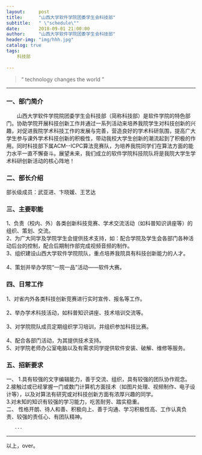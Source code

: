 ```yaml
---
layout:     post
title:      "山西大学软件学院团委学生会科技部"
subtitle:   " \"schedule\""
date:       2018-09-01 21:00:00
author:     "山西大学软件学院团委学生会科技部"
header-img: "img/hhh.jpg"
catalog: true
tags:
    科技部
    
---
```


> “ technology changes the world ”

---  

### 一、部门简介
&emsp;&emsp;山西大学软件学院院团委学生会科技部（简称科技部）是软件学院的特色部门。协助学院开展科技创新工作并通过一系列活动来培养我院学生对科技创新的兴趣，对促进我院学术科技工作的发展与完善，营造良好的学术科研氛围，提高广大学生参与课外学术科技创新的积极性，带动我校大学生创新的潮流起到了积极的作用。同时科技部下属ACM--ICPC算法竞赛队，为培养我院同学们在算法方面的能力水平一直不懈奋斗。展望未来，我们成立的软件学院科技院队将是我院大学生学术科研创新活动的核心阵地！

### 二、部长介绍
  部长级成员：武亚进、卞晓媛、王艺达

### 三、主要职能
1、负责（校内、外）各类创新科技竞赛、学术交流活动（如科普知识讲座等）的组织、策划、交流。 <br />2、为广大同学及学院学生会提供技术支持，如：配合学院及学生会各部门各种活动后台的控制，配合后期制作部完成视频音频的制作。<br /> 
3、组织建设山西大学软件学院院队，重点培养我院具有科技创新能力的人才。<br />   
4、策划并举办学院“一院一品”活动——软件大赛。<br />  


### 四、日常工作
1、对省内外各类科技创新竞赛进行实时宣传、报名等工作。<br />   
2、举办学术科技活动，如科普知识讲座、技术培训交流等。<br />  
3、对学院院队成员定期组织学习培训，并组织参加科技比赛。<br />   
4、配合各部门活动，为其提供技术支持。<br />
5、对学院老师办公室电脑以及有需求同学提供软件安装、破解、维修等服务。<br />

### 五、招新要求
一、
1.具有较强的文字编辑能力，善于交流、组织，具有较强的团队协作观念。<br />
2.接触过或已经掌握一门或数门计算机方面技术（如图片处理、视频制作、电子设计等），以及对算法有研究或对科技创新方面有浓厚兴趣的同学。<br />
3.对未知的知识有较强的学习能力，吃苦耐劳、踏实稳重。<br />
二、
性格开朗、待人和善、积极向上、善于沟通、学习积极性高、工作认真负责、较强的责任心、有团队精神。<br />



       ---

----

  以上，over。

<!-- UY BEGIN -->
<div id="uyan_frame"></div>
<script type="text/javascript" src="http://v2.uyan.cc/code/uyan.js?uid=2147089"></script>
<!-- UY END -->



